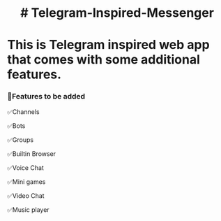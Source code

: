 <h1 align="center"># Telegram-Inspired-Messenger
<h1>This is Telegram inspired web app that comes with some additional features.</h1>

<h3>🚀Features to be added </h3>
<p>✅Channels</p>
<p>✅Bots</p>
<p>✅Groups</p>
<p>✅Builtin Browser</p>
<p>✅Voice Chat</p>
<p>✅Mini games</p>
<p>✅Video Chat</p>
<p>✅Music player</p>
